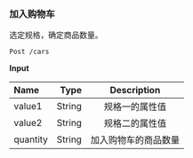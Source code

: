 ### 加入购物车
选定规格，确定商品数量。

    Post /cars
    
**Input**

| Name      |     Type |   Description   |
| :-------- | --------:| :------: |
| value1    |   String |  规格一的属性值  |
| value2    |   String |  规格二的属性值  |
| quantity    |   String |  加入购物车的商品数量  |